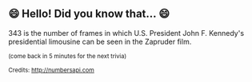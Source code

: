 ## 😄 Hello! Did you know that... 😄
343 is the number of frames in which U.S. President John F. Kennedy's presidential limousine can be seen in the Zapruder film.

<sup>(come back in 5 minutes for the next trivia)</sup>


<sup>Credits: http://numbersapi.com</sup>
